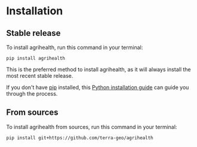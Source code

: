 # Installation

## Stable release

To install agrihealth, run this command in your terminal:

```
pip install agrihealth
```

This is the preferred method to install agrihealth, as it will always install the most recent stable release.

If you don't have [pip](https://pip.pypa.io) installed, this [Python installation guide](http://docs.python-guide.org/en/latest/starting/installation/) can guide you through the process.

## From sources

To install agrihealth from sources, run this command in your terminal:

```
pip install git+https://github.com/terra-geo/agrihealth
```

